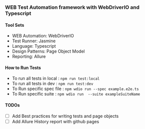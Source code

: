 ### WEB Test Automation framework with WebDriverIO and Typescript
#### Tool Sets
- WEB Automation: WebDriverIO
- Test Runner: Jasmine
- Language: Typescript
- Design Patterns: Page Object Model
- Reporting: Allure
  
#### How to Run Tests
- To run all tests in local : ```npm run test:local```
- To run all tests in dev : ```npm run test:dev```
- To Run specific spec file : ```npm wdio run --spec example.e2e.ts```
- To Run specific suite : ```npm wdio run  --suite exampleSuiteName```

#### TODOs
- [ ] Add Best practices for writing tests and page objects
- [ ] Add Allure History report with github pages
